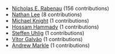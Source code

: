 * [Nicholas E. Rabenau](https://github.com/nerab) (156 contributions)
* [Nathan Lee](https://github.com/X0nic) (8 contributions)
* [Michael Knight](https://github.com/miknight) (1 contributions)
* [Hossam Hammady](https://github.com/hammady) (1 contributions)
* [Steffen Uhlig](https://github.com/suhlig) (1 contributions)
* [Vítor Galvão](https://github.com/vitorgalvao) (1 contributions)
* [Andrew Markle](https://github.com/andrewmarkle) (1 contributions)